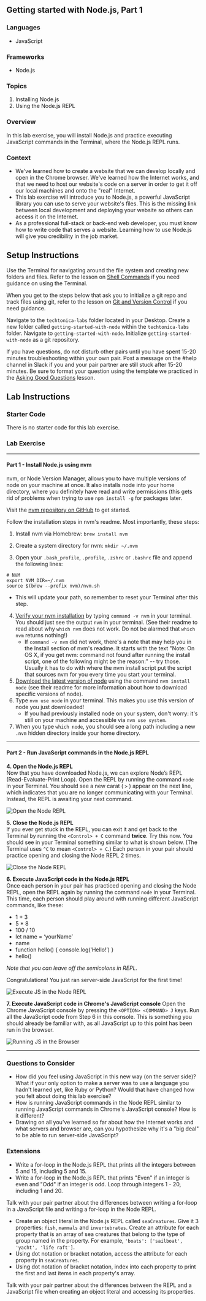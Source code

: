 ## Getting started with Node.js, Part 1

### Languages

- JavaScript

### Frameworks

- Node.js

### Topics

1. Installing Node.js
2. Using the Node.js REPL

### Overview

In this lab exercise, you will install Node.js and practice executing JavaScript commands in the Terminal, where the Node.js REPL runs.

### Context

- We've learned how to create a website that we can develop locally and open in the Chrome browser. We've learned how the Internet works, and that we need to host our website's code on a server in order to get it off our local machines and onto the "real" Internet.
- This lab exercise will introduce you to Node.js, a powerful JavaScript library you can use to serve your website's files. This is the missing link between local development and deploying your website so others can access it on the Internet.
- As a professional full-stack or back-end web developer, you must know how to write code that serves a website. Learning how to use Node.js will give you credibility in the job market.

## Setup Instructions

Use the Terminal for navigating around the file system and creating new folders and files. Refer to the lesson on [Shell Commands](https://docs.google.com/presentation/d/1LuOLcpSAtNQlbULx9nWgXJNhgWQlfQ4nzLWQ0DuuPQk/edit?usp=sharing) if you need guidance on using the Terminal.

When you get to the steps below that ask you to initialize a git repo and track files using git, refer to the lesson on [Git and Version Control](https://docs.google.com/presentation/d/1znMOomkIkAkFKIz2e6t5tLpyzObKqOwfd90fsixSiec/edit?usp=sharing) if you need guidance.

Navigate to the `techtonica-labs` folder located in your Desktop.
Create a new folder called `getting-started-with-node` within the `techtonica-labs` folder.
Navigate to `getting-started-with-node`.
Initialize `getting-started-with-node` as a git repository.

If you have questions, do not disturb other pairs until you have spent 15-20 minutes troubleshooting within your own pair. Post a message on the #help channel in Slack if you and your pair partner are still stuck after 15-20 minutes. Be sure to format your question using the template we practiced in the [Asking Good Questions](https://docs.google.com/presentation/d/1O45nkq2bZX4ZDenmmA1lJ3iTvI80RXiPuOX2w__6Ykw/edit?usp=sharing) lesson.

## Lab Instructions

### Starter Code

There is no starter code for this lab exercise.

### Lab Exercise

---

#### Part 1 - Install Node.js using nvm

nvm, or Node Version Manager, allows you to have multiple versions of node on your machine at once. It also installs node into your home directory, where you definitely have read and write permissions (this gets rid of problems when trying to use `npm install -g` for packages later.

Visit the [nvm repository on GitHub](https://github.com/creationix/nvm) to get started.

Follow the installation steps in nvm's readme. Most importantly, these steps:

1. Install nvm via Homebrew: `brew install nvm`

2. Create a system directory for nvm: `mkdir ~/.nvm`

3. Open your `.bash_profile`, `.profile`, `.zshrc` or `.bashrc` file and append the following lines:
```
# NVM
export NVM_DIR=~/.nvm
source $(brew --prefix nvm)/nvm.sh
```
   - This will update your path, so remember to reset your Terminal after this step.

4. [Verify your nvm installation](https://github.com/creationix/nvm#verify-installation) by typing `command -v nvm` in your terminal. You should just see the output `nvm` in your terminal. (See their readme to read about why `which nvm` does not work. Do not be alarmed that `which nvm` returns nothing!)
   - If `command -v nvm` did not work, there's a note that may help you in the Install section of nvm's readme. It starts with the text "Note: On OS X, if you get nvm: command not found after running the install script, one of the following might be the reason:" -- try those. Usually it has to do with where the nvm install script put the script that sources nvm for you every time you start your terminal.
5. [Download the latest version of node](https://github.com/creationix/nvm#usage) using the command `nvm install node` (see their readme for more information about how to download specific versions of node).
6. Type `nvm use node` in your terminal. This makes you use this version of node you just downloaded!
   - If you had previously installed node on your system, don't worry: it's still on your machine and accessible via `nvm use system`.
7. When you type `which node`, you should see a long path including a new `.nvm` hidden directory inside your home directory.

---

#### Part 2 - Run JavaScript commands in the Node.js REPL

**4. Open the Node.js REPL**  
Now that you have downloaded Node.js, we can explore Node’s REPL (Read-Evaluate-Print Loop). Open the REPL by running the command `node` in your Terminal. You should see a new carat ( `>` ) appear on the next line, which indicates that you are no longer communicating with your Terminal. Instead, the REPL is awaiting your next command.

![Open the Node REPL](/node-js/images/node.jpg?raw=true)

**5. Close the Node.js REPL**  
If you ever get stuck in the REPL, you can exit it and get back to the Terminal by running the `<Control> + C` command **twice**. Try this now. You should see in your Terminal something similar to what is shown below. (The Terminal uses `^C` to mean `<Control> + C`.) Each person in your pair should practice opening and closing the Node REPL 2 times.

![Close the Node REPL](/node-js/images/control-c.jpg?raw=true)

**6. Execute JavaScript code in the Node.js REPL**  
Once each person in your pair has practiced opening and closing the Node REPL, open the REPL again by running the command `node` in your Terminal. This time, each person should play around with running different JavaScript commands, like these:

- 1 + 3
- 5 \* 8
- 100 / 10
- let name = ‘yourName’
- name
- function hello() { console.log(‘Hello!’) }
- hello()

_Note that you can leave off the semicolons in REPL._

Congratulations! You just ran server-side JavaScript for the first time!

![Execute JS in the Node REPL](/node-js/images/node-repl.jpg?raw=true)

**7. Execute JavaScript code in Chrome's JavaScript console**
Open the Chrome JavaScript console by pressing the `<OPTION> <COMMAND> J` keys. Run all the JavaScript code from Step 6 in this console. This is something you should already be familiar with, as all JavaScript up to this point has been run in the browser.

![Running JS in the Browser](/node-js/images/js-in-browser.jpg?raw=true)

---

### Questions to Consider

- How did you feel using JavaScript in this new way (on the server side)? What if your only option to make a server was to use a language you hadn't learned yet, like Ruby or Python? Would that have changed how you felt about doing this lab exercise?
- How is running JavaScript commands in the Node REPL similar to running JavaScript commands in Chrome's JavaScript console? How is it different?
- Drawing on all you've learned so far about how the Internet works and what servers and browser are, can you hypothesize why it's a "big deal" to be able to run server-side JavaScript?

### Extensions

- Write a for-loop in the Node.js REPL that prints all the integers between 5 and 15, including 5 and 15.
- Write a for-loop in the Node.js REPL that prints "Even" if an integer is even and "Odd" if an integer is odd. Loop through integers 1 - 20, including 1 and 20.

Talk with your pair partner about the differences between writing a for-loop in a JavaScript file and writing a for-loop in the Node REPL.

- Create an object literal in the Node.js REPL called `seaCreatures`. Give it 3 properties: `fish`, `mammals` and `invertebrates`. Create an attribute for each property that is an array of sea creatures that belong to the type of group named in the property. For example, `'boats': ['sailboat', 'yacht', 'life raft']`.
- Using dot notation or bracket notation, access the attribute for each property in `seaCreatures`.
- Using dot notation of bracket notation, index into each property to print the first and last items in each property's array.

Talk with your pair partner about the differences between the REPL and a JavaScript file when creating an object literal and accessing its properties.
